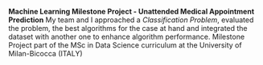 **Machine Learning Milestone Project - Unattended Medical Appointment Prediction**
My team and I approached a *Classification Problem*, evaluated the problem, the best algorithms for the case at hand and integrated the dataset with another one to enhance algorithm performance. 
Milestone Project part of the MSc in Data Science curriculum at the University of Milan-Bicocca (ITALY)
